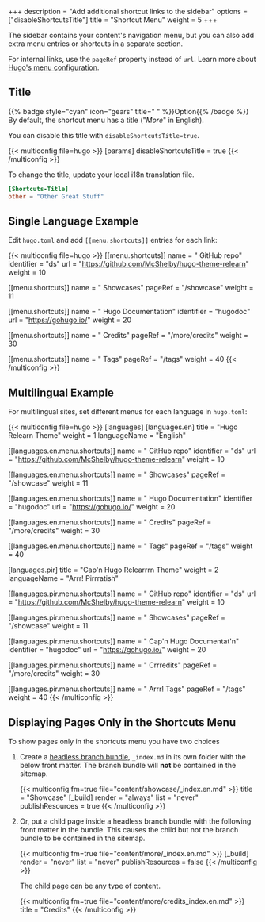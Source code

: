 +++
description = "Add additional shortcut links to the sidebar"
options = ["disableShortcutsTitle"]
title = "Shortcut Menu"
weight = 5
+++

The sidebar contains your content's navigation menu, but you can also add extra menu entries or shortcuts in a separate section.

For internal links, use the `pageRef` property instead of `url`. Learn more about [Hugo's menu configuration](https://gohugo.io/content-management/menus/#define-in-site-configuration).

## Title

{{% badge style="cyan" icon="gears" title=" " %}}Option{{% /badge %}} By default, the shortcut menu has a title ("_More_" in English).

You can disable this title with `disableShortcutsTitle=true`.

{{< multiconfig file=hugo >}}
[params]
  disableShortcutsTitle = true
{{< /multiconfig >}}

To change the title, update your local i18n translation file.

````toml {title="i18n/en.toml"}
[Shortcuts-Title]
other = "Other Great Stuff"
````

## Single Language Example

Edit `hugo.toml` and add `[[menu.shortcuts]]` entries for each link:

{{< multiconfig file=hugo >}}
[[menu.shortcuts]]
  name = "<i class='fa-fw fab fa-github'></i> GitHub repo"
  identifier = "ds"
  url = "https://github.com/McShelby/hugo-theme-relearn"
  weight = 10

[[menu.shortcuts]]
  name = "<i class='fa-fw fas fa-camera'></i> Showcases"
  pageRef = "/showcase"
  weight = 11

[[menu.shortcuts]]
  name = "<i class='fa-fw fas fa-bookmark'></i> Hugo Documentation"
  identifier = "hugodoc"
  url = "https://gohugo.io/"
  weight = 20

[[menu.shortcuts]]
  name = "<i class='fa-fw fas fa-bullhorn'></i> Credits"
  pageRef = "/more/credits"
  weight = 30

[[menu.shortcuts]]
  name = "<i class='fa-fw fas fa-tags'></i> Tags"
  pageRef = "/tags"
  weight = 40
{{< /multiconfig >}}

## Multilingual Example

For multilingual sites, set different menus for each language in `hugo.toml`:

{{< multiconfig file=hugo >}}
[languages]
  [languages.en]
    title = "Hugo Relearn Theme"
    weight = 1
    languageName = "English"

  [[languages.en.menu.shortcuts]]
    name = "<i class='fa-fw fab fa-github'></i> GitHub repo"
    identifier = "ds"
    url = "https://github.com/McShelby/hugo-theme-relearn"
    weight = 10

  [[languages.en.menu.shortcuts]]
    name = "<i class='fa-fw fas fa-camera'></i> Showcases"
    pageRef = "/showcase"
    weight = 11

  [[languages.en.menu.shortcuts]]
    name = "<i class='fa-fw fas fa-bookmark'></i> Hugo Documentation"
    identifier = "hugodoc"
    url = "https://gohugo.io/"
    weight = 20

  [[languages.en.menu.shortcuts]]
    name = "<i class='fa-fw fas fa-bullhorn'></i> Credits"
    pageRef = "/more/credits"
    weight = 30

  [[languages.en.menu.shortcuts]]
    name = "<i class='fa-fw fas fa-tags'></i> Tags"
    pageRef = "/tags"
    weight = 40

  [languages.pir]
    title = "Cap'n Hugo Relearrrn Theme"
    weight = 2
    languageName = "Arrr! Pirrratish"

  [[languages.pir.menu.shortcuts]]
    name = "<i class='fa-fw fab fa-github'></i> GitHub repo"
    identifier = "ds"
    url = "https://github.com/McShelby/hugo-theme-relearn"
    weight = 10

  [[languages.pir.menu.shortcuts]]
    name = "<i class='fa-fw fas fa-camera'></i> Showcases"
    pageRef = "/showcase"
    weight = 11

  [[languages.pir.menu.shortcuts]]
    name = "<i class='fa-fw fas fa-bookmark'></i> Cap'n Hugo Documentat'n"
    identifier = "hugodoc"
    url = "https://gohugo.io/"
    weight = 20

  [[languages.pir.menu.shortcuts]]
    name = "<i class='fa-fw fas fa-bullhorn'></i> Crrredits"
    pageRef = "/more/credits"
    weight = 30

  [[languages.pir.menu.shortcuts]]
    name = "<i class='fa-fw fas fa-tags'></i> Arrr! Tags"
    pageRef = "/tags"
    weight = 40
{{< /multiconfig >}}

## Displaying Pages Only in the Shortcuts Menu

To show pages only in the shortcuts menu you have two choices

1. Create a [headless branch bundle](https://gohugo.io/content-management/page-bundles/#headless-bundle), `_index.md` in its own folder with the below front matter. The branch bundle will **not** be contained in the sitemap.

    {{< multiconfig fm=true file="content/showcase/_index.en.md" >}}
    title = "Showcase"
    [_build]
      render = "always"
      list = "never"
      publishResources = true
    {{< /multiconfig >}}

2. Or, put a child page inside a headless branch bundle with the following front matter in the bundle. This causes the child but not the branch bundle to be contained in the sitemap.

    {{< multiconfig fm=true file="content/more/_index.en.md" >}}
    [_build]
      render = "never"
      list = "never"
      publishResources = false
    {{< /multiconfig >}}

    The child page can be any type of content.

    {{< multiconfig fm=true file="content/more/credits_index.en.md" >}}
    title = "Credits"
    {{< /multiconfig >}}
